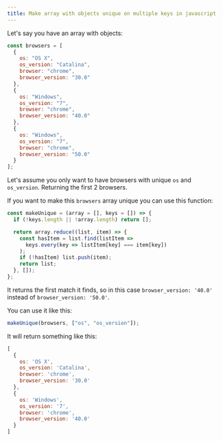 ```yaml
---
title: Make array with objects unique on multiple keys in javascript
---
```


Let's say you have an array with objects:

```js
const browsers = [
  {
    os: "OS X",
    os_version: "Catalina",
    browser: "chrome",
    browser_version: "30.0"
  },
  {
    os: "Windows",
    os_version: "7",
    browser: "chrome",
    browser_version: "40.0"
  },
  {
    os: "Windows",
    os_version: "7",
    browser: "chrome",
    browser_version: "50.0"
  }
];
```

Let's assume you only want to have browsers with unique `os` and `os_version`. Returning the first 2 browsers.

If you want to make this `browsers` array unique you can use this function:

```js
const makeUnique = (array = [], keys = []) => {
  if (!keys.length || !array.length) return [];

  return array.reduce((list, item) => {
    const hasItem = list.find(listItem =>
      keys.every(key => listItem[key] === item[key])
    );
    if (!hasItem) list.push(item);
    return list;
  }, []);
};
```

It returns the first match it finds, so in this case `browser_version: '40.0'` instead of `browser_version: '50.0'`.

You can use it like this:

```js
makeUnique(browsers, ["os", "os_version"]);
```

It will return something like this:


```js
[
  {
    os: 'OS X',
    os_version: 'Catalina',
    browser: 'chrome',
    browser_version: '30.0'
  },
  {
    os: 'Windows',
    os_version: '7',
    browser: 'chrome',
    browser_version: '40.0'
  }
]
```

